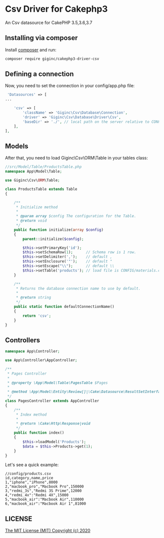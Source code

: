 Csv Driver for Cakephp3
========

An Csv datasource for CakePHP 3.5,3.6,3.7

## Installing via composer

Install [composer](http://getcomposer.org) and run:

```bash
composer require giginc/cakephp3-driver-csv
```

## Defining a connection
Now, you need to set the connection in your config/app.php file:

```php
 'Datasources' => [
...

    'csv' => [
        'className' => 'Giginc\Csv\Database\Connection',
        'driver' => 'Giginc\Csv\Database\Driver\Csv',
        'baseDir' => './', // local path on the server relative to CONFIG
    ],
],
```

## Models
After that, you need to load Giginc\Csv\ORM\Table in your tables class:

```php
//src/Model/Table/ProductsTable.php
namespace App\Model\Table;

use Giginc\Csv\ORM\Table;

class ProductsTable extends Table
{

    /**
     * Initialize method
     *
     * @param array $config The configuration for the Table.
     * @return void
     */
    public function initialize(array $config)
    {
        parent::initialize($config);

        $this->setPrimaryKey('id');
        $this->setSchemaRow(1);      // Schema row is 1 row.
        $this->setDelimiter(',');    // default ,
        $this->setEnclosure('"');    // default "
        $this->setEscape("\\");      // default \\
        $this->setTable('products'); // load file is CONFIG/materials.csv
    }

    /**
     * Returns the database connection name to use by default.
     *
     * @return string
     */
    public static function defaultConnectionName()
    {
        return 'csv';
    }
}
```

## Controllers

```php
namespace App\Controller;

use App\Controller\AppController;

/**
 * Pages Controller
 *
 * @property \App\Model\Table\PagesTable $Pages
 *
 * @method \App\Model\Entity\Review[]|\Cake\Datasource\ResultSetInterface paginate($object = null, array $settings = [])
 */
class PagesController extends AppController
{
    /**
     * Index method
     *
     * @return \Cake\Http\Response|void
     */
    public function index()
    {
        $this->loadModel('Products');
        $data = $this->Products->get(1);
    }
}
```

Let's see a quick example:

```csv
//config/products.csv
id,category,name,price
1,"iphone","iPhone",8000
2,"macbook_pro","Macbook Pro",150000
3,"redmi_3s","Redmi 3S Prime",12000
4,"redmi_4x":"Redmi 4X",15000
5,"macbook_air":"Macbook Air",110000
6,"macbook_air":"Macbook Air 1",81000
```

## LICENSE

[The MIT License (MIT) Copyright (c) 2020](http://opensource.org/licenses/MIT)

